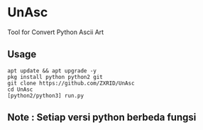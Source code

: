 # UnAsc
Tool for Convert Python Ascii Art

## Usage
```
apt update && apt upgrade -y
pkg install python python2 git
git clone https://github.com/ZXRID/UnAsc
cd UnAsc
[python2/python3] run.py
```
## Note : Setiap versi python berbeda fungsi
